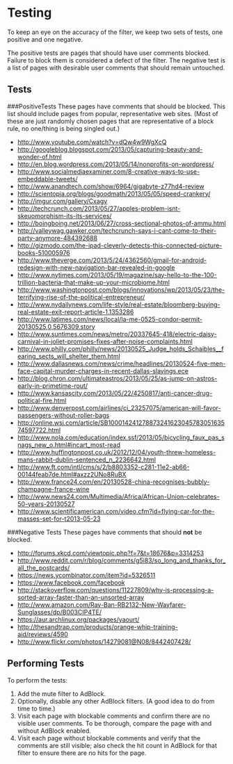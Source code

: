 Testing
===
To keep an eye on the accuracy of the filter, we keep two sets of tests, one positive and one negative.

The positive tests are pages that should have user comments blocked. Failure to block them is considered a defect of the filter. The negative test is a list of pages with desirable user comments that should remain untouched.

Tests
---

###PositiveTests
These pages have comments that should be blocked. This list should include pages from popular, representative web sites. (Most of these are just randomly chosen pages that are representative of a block rule, no one/thing is being singled out.)


* http://www.youtube.com/watch?v=dQw4w9WgXcQ
* http://googleblog.blogspot.com/2013/05/capturing-beauty-and-wonder-of.html
* http://en.blog.wordpress.com/2013/05/14/nonprofits-on-wordpress/
* http://www.socialmediaexaminer.com/8-creative-ways-to-use-embeddable-tweets/
* http://www.anandtech.com/show/6964/gigabyte-z77hd4-review
* http://scientopia.org/blogs/goodmath/2013/05/05/speed-crankery/
* http://imgur.com/gallery/Cxagv
* http://techcrunch.com/2013/05/27/apples-problem-isnt-skeuomorphism-its-its-services/
* http://boingboing.net/2013/06/27/cross-sectional-photos-of-ammu.html
* http://valleywag.gawker.com/techcrunch-says-i-cant-come-to-their-party-anymore-484392688
* http://gizmodo.com/the-ipad-cleverly-detects-this-connected-picture-books-510005976
* http://www.theverge.com/2013/5/24/4362560/gmail-for-android-redesign-with-new-navigation-bar-revealed-in-google
* http://www.nytimes.com/2013/05/19/magazine/say-hello-to-the-100-trillion-bacteria-that-make-up-your-microbiome.html
* http://www.washingtonpost.com/blogs/innovations/wp/2013/05/23/the-terrifying-rise-of-the-political-entrepreneur/
* http://www.nydailynews.com/life-style/real-estate/bloomberg-buying-real-estate-exit-report-article-1.1353286
* http://www.latimes.com/news/local/la-me-0525-condor-permit-20130525,0,5676309.story
* http://www.suntimes.com/news/metro/20337645-418/electric-daisy-carnival-in-joliet-promises-fixes-after-noise-complaints.html
* http://www.philly.com/philly/news/20130525_Judge_holds_Schaibles__fearing_sects_will_shelter_them.html
* http://www.dallasnews.com/news/crime/headlines/20130524-five-men-face-capital-murder-charges-in-recent-dallas-slayings.ece
* http://blog.chron.com/ultimateastros/2013/05/25/as-jump-on-astros-early-in-primetime-rout/
* http://www.kansascity.com/2013/05/22/4250817/anti-cancer-drug-political-fire.html
* http://www.denverpost.com/airlines/ci_23257075/american-will-favor-passengers-without-roller-bags
* http://online.wsj.com/article/SB10001424127887324162304578305163574597722.html
* http://www.nola.com/education/index.ssf/2013/05/bicycling_faux_pas_snags_new_o.html#incart_most-read
* http://www.huffingtonpost.co.uk/2012/12/04/youth-threw-homeless-mans-rabbit-dublin-sentenced_n_2236642.html
* http://www.ft.com/intl/cms/s/2/b8803352-c281-11e2-ab66-00144feab7de.html#axzz2UNo8RuBX
* http://www.france24.com/en/20130528-china-recognises-bubbly-champagne-france-wine
* http://www.news24.com/Multimedia/Africa/African-Union-celebrates-50-years-20130527
* http://www.scientificamerican.com/video.cfm?id=flying-car-for-the-masses-set-for-t2013-05-23

###Negative Tests
These pages have comments that should **not** be blocked.

* http://forums.xkcd.com/viewtopic.php?f=7&t=18676&p=3314253
* http://www.reddit.com/r/blog/comments/g5i83/so_long_and_thanks_for_all_the_postcards/
* https://news.ycombinator.com/item?id=5326511
* https://www.facebook.com/facebook
* http://stackoverflow.com/questions/11227809/why-is-processing-a-sorted-array-faster-than-an-unsorted-array
* http://www.amazon.com/Ray-Ban-RB2132-New-Wayfarer-Sunglasses/dp/B003CIP4TE/
* https://aur.archlinux.org/packages/yaourt/
* http://thesandtrap.com/products/orange-whip-training-aid/reviews/4590
* http://www.flickr.com/photos/14279081@N08/8442407428/

Performing Tests
---
To perform the tests:

1. Add the mute filter to AdBlock.
2. Optionally, disable any other AdBlock filters. (A good idea to do from time to time.)
3. Visit each page with blockable comments and confirm there are no visible user comments. To be thorough, compare the page with and without AdBlock enabled.
4. Visit each page without blockable comments and verify that the comments are still visible; also check the hit count in AdBlock for that filter to ensure there are no hits for the page.
